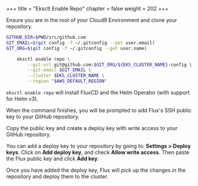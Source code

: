 +++
title = "Eksctl Enable Repo"
chapter = false
weight = 202
+++

Ensure you are in the root of your Cloud9 Environment and clone your repository.

```sh
GITHUB_DIR=$PWD/src/github.com
GIT_EMAIL=$(git config -f ~/.gitconfig --get user.email)
GIT_ORG=$(git config -f ~/.gitconfig --get user.name)

    eksctl enable repo \
        --git-url git@github.com:$GIT_ORG/${EKS_CLUSTER_NAME}-config \
        --git-email $GIT_EMAIL \
        --cluster $EKS_CLUSTER_NAME \
        --region "$AWS_DEFAULT_REGION"
```

`eksctl enable repo` will install FluxCD and the Helm Operator (with support for Helm v3).

When the command finishes, you will be prompted to add Flux's SSH public key to your GitHub repository.

Copy the public key and create a deploy key with write access to your GitHub repository.

You can add a deploy key to your repository by going to: **Settings > Deploy keys**. Click on **Add deploy key**, and check **Allow write access**. Then paste the Flux public key and click **Add key**.

Once you have added the deploy key, Flux will pick up the changes in the repository and deploy them to the cluster.
